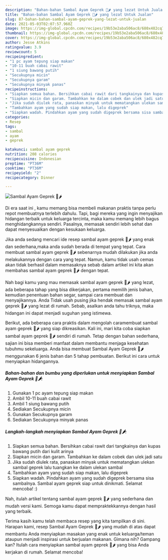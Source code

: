 ```yaml
---
description: "Bahan-bahan Sambal Ayam Geprek 🐔🌶️ yang lezat Untuk Jualan"
title: "Bahan-bahan Sambal Ayam Geprek 🐔🌶️ yang lezat Untuk Jualan"
slug: 87-bahan-bahan-sambal-ayam-geprek-yang-lezat-untuk-jualan
date: 2021-05-03T02:07:57.960Z
image: https://img-global.cpcdn.com/recipes/19b53e2aba506ac8/680x482cq70/sambal-ayam-geprek-🐔🌶️-foto-resep-utama.jpg
thumbnail: https://img-global.cpcdn.com/recipes/19b53e2aba506ac8/680x482cq70/sambal-ayam-geprek-🐔🌶️-foto-resep-utama.jpg
cover: https://img-global.cpcdn.com/recipes/19b53e2aba506ac8/680x482cq70/sambal-ayam-geprek-🐔🌶️-foto-resep-utama.jpg
author: Jesse Atkins
ratingvalue: 3.9
reviewcount: 5
recipeingredient:
- "1 pc ayam tepung siap makan"
- "10-11 buah cabai rawit"
- "1 siung bawang putih"
- "Secukupnya micin"
- "Secukupnya garam"
- "Secukupnya minyak panas"
recipeinstructions:
- "Siapkan semua bahan. Bersihkan cabai rawit dari tangkainya dan kupas bawang putih dari kulit arinya"
- "Siapkan micin dan garam. Tambahkan ke dalam cobek dan ulek jadi satu"
- "Jika sudah diulek rata, panaskan minyak untuk mematangkan ulekan sambal geprek lalu tuangkan ke dalam ulekan sambal"
- "Tambahkan ayam yang sudah siap makan, lalu digeprek"
- "Siapkan wadah. Pindahkan ayam yang sudah digeprek bersama sisa sambalnya. Sambal ayam geprek siap untuk dinikmati. Selamat mencoba! :)"
categories:
- Resep
tags:
- sambal
- ayam
- geprek

katakunci: sambal ayam geprek 
nutrition: 208 calories
recipecuisine: Indonesian
preptime: "PT36M"
cooktime: "PT36M"
recipeyield: "2"
recipecategory: Dinner

---
```



![Sambal Ayam Geprek 🐔🌶️](https://img-global.cpcdn.com/recipes/19b53e2aba506ac8/680x482cq70/sambal-ayam-geprek-🐔🌶️-foto-resep-utama.jpg)

Di era  saat ini , kamu memang bisa membeli makanan praktis tanpa perlu repot membuatnya terlebih dahulu. Tapi, bagi mereka yang ingin menyajikan hidangan terbaik untuk keluarga tercinta, maka kamu memang lebih bagus menghidangkannya sendiri. Pasalnya, memasak sendiri lebih sehat dan dapat menyesuaikan dengan kesukaan keluarga.

Jika anda sedang mencari ide resep sambal ayam geprek 🐔🌶️ yang enak dan sederhana,maka anda sudah berada di tempat yang tepat. Cara membuat sambal ayam geprek 🐔🌶️  sebenarnya mudah dilakukan jika anda melakukannya dengan cara yang tepat. Namun, kamu tidak usah cemas akan tidak berhasil dalam memasaknya 
sebab dalam artikel ini kita akan membahas sambal ayam geprek 🐔🌶️ dengan tepat.  



Nah bagi kamu yang mau memasak sambal ayam geprek 🐔🌶️ yang lezat, ada beberapa tahap yang bisa dikerjakan, pertama memilih jenis bahan, kemudian penentuan bahan segar, sampai cara membuat dan menyajikannya. Anda Tidak usah pusing jika hendak memasak sambal ayam geprek 🐔🌶️ yang lezat di rumah. Sebab, asalkan anda  tahu triknya, maka hidangan ini dapat menjadi suguhan yang istimewa.

Berikut, ada beberapa cara praktis  dalam mengolah caramembuat sambal ayam geprek 🐔🌶️ yang siap dikreasikan. Kali ini, mari kita coba siapkan sambal ayam geprek 🐔🌶️ sendiri di rumah. Tetap dengan bahan sederhana, sajian ini bisa memberi manfaat dalam membantu menjaga kesehatan tubuhmu sekeluarga. Anda bisa membuat Sambal Ayam Geprek 🐔🌶️ menggunakan 6 jenis bahan dan 5 tahap pembuatan. Berikut ini cara untuk menyiapkan hidangannya.

<!--inarticleads1-->

##### Bahan-bahan dan bumbu yang diperlukan untuk menyiapkan Sambal Ayam Geprek 🐔🌶️:

1. Gunakan 1 pc ayam tepung siap makan
1. Ambil 10-11 buah cabai rawit
1. Ambil 1 siung bawang putih
1. Sediakan Secukupnya micin
1. Gunakan Secukupnya garam
1. Sediakan Secukupnya minyak panas




<!--inarticleads2-->

##### Langkah-langkah menyiapkan Sambal Ayam Geprek 🐔🌶️:

1. Siapkan semua bahan. Bersihkan cabai rawit dari tangkainya dan kupas bawang putih dari kulit arinya
1. Siapkan micin dan garam. Tambahkan ke dalam cobek dan ulek jadi satu
1. Jika sudah diulek rata, panaskan minyak untuk mematangkan ulekan sambal geprek lalu tuangkan ke dalam ulekan sambal
1. Tambahkan ayam yang sudah siap makan, lalu digeprek
1. Siapkan wadah. Pindahkan ayam yang sudah digeprek bersama sisa sambalnya. Sambal ayam geprek siap untuk dinikmati. Selamat mencoba! :)




Nah, itulah artikel tentang  sambal ayam geprek 🐔🌶️  yang sederhana dan mudah versi kami. Semoga kamu dapat mempraktekkannya dengan hasil yang terbaik. 

Terima kasih kamu telah membaca resep yang kita tampilkan di sini. Harapan kami, resep  Sambal Ayam Geprek 🐔🌶️ yang mudah di atas dapat membantu Anda menyiapkan masakan yang enak untuk keluarga/teman ataupun menjadi inspirasi untuk berjualan makanan. Gimana nih? Gampang kan? Itulah cara menyiapkan sambal ayam geprek 🐔🌶️ yang bisa Anda kerjakan di rumah. Selamat mencoba!

